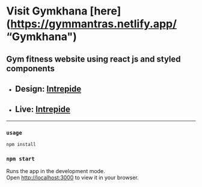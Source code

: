 # Visit Gymkhana [here](https://gymmantras.netlify.app/  “Gymkhana")

## Gym fitness website using react js and styled components

- ## Design: [Intrepide](https://www.figma.com/file/cWhpA7Pyx2Ytrb4EFP1CFF/Intrepide?node-id=0%3A1)
- ## Live: [Intrepide](https://intrepide.netlify.app/)

---

### `usage`

```npm
npm install
```

### `npm start`

Runs the app in the development mode.\
Open [http://localhost:3000](http://localhost:3000) to view it in your browser.
